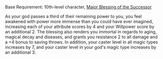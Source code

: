 Base Requirement: 10th-level character, [Major Blessing of the Successor](Major%20Blessing%20of%20the%20Successor.md)
 
As your god passes a third of their remaining power to you, you feel awakened with power more immense than you could have ever imagined, increasing each of your attribute scores by 4 and your Willpower score by an additional 2. The blessing also renders you immortal in regards to aging, magical decay and diseases, and grants you resistance 2 to all damage and a +4 bonus to saving throws. In addition, your caster level in all magic types increases by 7, and your caster level in your god's magic type increases by an additional 3.